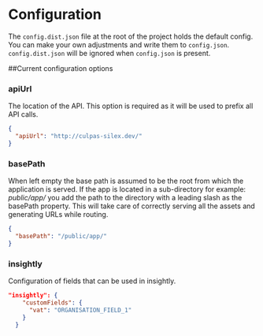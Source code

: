 # Configuration
The `config.dist.json` file at the root of the project holds the default config. You can make your own adjustments and write them to `config.json`. `config.dist.json` will be ignored when `config.json` is present.
 
##Current configuration options
### apiUrl
 The location of the API. This option is required as it will be used to prefix all API calls.
```json
{
  "apiUrl": "http://culpas-silex.dev/"
}
```

### basePath
 When left empty the base path is assumed to be the root from which the application is served. If the app is located in a sub-directory for example: *public/app/* you add the path to the directory with a leading slash as the basePath property. This will take care of correctly serving all the assets and generating URLs while routing.
```json
{
  "basePath": "/public/app/"
}
```

### insightly
Configuration of fields that can be used in insightly.

```json
"insightly": {
    "customFields": {
      "vat": "ORGANISATION_FIELD_1"
    }
  }
  ```
